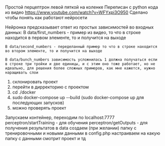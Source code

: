 Простой перцептрон левой пяткой на коленке
Переписан с python кода из видео https://www.youtube.com/watch?v=WFYxpi3O950
Сделано чтобы понять как работают нейросети

Нейронка предсказывает ответ из простых зависимостей во входных данных:
    В data/first_numbers - пример из видео, то что в строке находится в первом элементе, то и получится на выходе

    В data/second_numbers - переделанный пример то что в строке находится во втором элементе, то и получится на выходе

    В data/bunch_numbers зависимость усложнилась 1 должна получаться если в строке три тройки и две единицы, и с этим оно тоже работает, но не идеально, для решения более сложных примеров, как мне кажется, нужно наращивать слои

1. склонировать проект
2. перейти в дирректорию с проектом
3. cd ./docker
4. sudo docker-compose up --build (sudo docker-compose up для последующих запусков)
5. можно проверять проект

Запускаем контейнер, переходим по localhost:7777
perceptron/startTraining - для обучения
perceptron/getOutputs - для получения результатов
в data создаем (при желании) папку с тренировочными и новыми данными
в config.php настраиваем на какую папку с данными смотрит проект и тд
